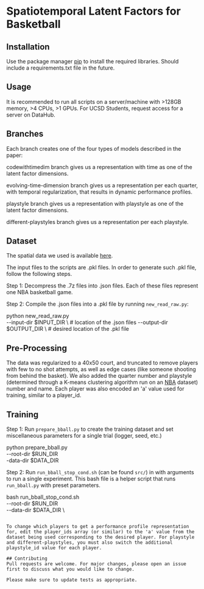 # Spatiotemporal Latent Factors for Basketball

## Installation

Use the package manager [pip](https://pip.pypa.io/en/stable/) to install the required libraries. Should include a requirements.txt file in the future.

## Usage

It is recommended to run all scripts on a server/machine with >128GB memory, >4 CPUs, >1 GPUs.
For UCSD Students, request access for a server on DataHub.

## Branches 

Each branch creates one of the four types of models described in the paper:

codewithtimedim branch gives us a representation with time as one of the latent factor dimensions. 

evolving-time-dimension branch gives us a representation per each quarter, with temporal regularization, that results in dynamic performance profiles.

playstyle branch gives us a representation with playstyle as one of the latent factor dimensions. 

different-playstyles branch gives us a representation per each playstyle.

## Dataset

The spatial data we used is available [here](https://github.com/sealneaward/nba-movement-data).

The input files to the scripts are .pkl files. In order to generate such .pkl file, follow the following steps.

Step 1:
Decompress the .7z files into .json files. Each of these files represent one NBA basketball game.

Step 2:
Compile the .json files into a .pkl file by running `new_read_raw.py`:

python new_read_raw.py \
    --input-dir $INPUT_DIR \ # location of the .json files
    --output-dir $OUTPUT_DIR \ # desired location of the .pkl file

## Pre-Processing

The data was regularized to a 40x50 court, and truncated to remove players with few to no shot attempts, as well as edge cases (like someone shooting from behind the basket). We also added the quarter number and playstyle (determined through a K-means clustering algorithm run on an [NBA](https://www.nba.com) dataset) number and name. Each player was also encoded an 'a' value used for training, similar to a player_id.

## Training
Step 1:
Run `prepare_bball.py` to create the training dataset and set miscellaneous parameters for a single trial (logger, seed, etc.)

python prepare_bball.py \
    --root-dir $RUN_DIR \
    -data-dir $DATA_DIR
    
Step 2:
Run `run_bball_stop_cond.sh` (can be found `src/`) in with arguments to run a single experiment. This bash file is a helper script that runs `run_bball.py` with preset parameters.

bash run_bball_stop_cond.sh \
    --root-dir $RUN_DIR \
    --data-dir $DATA_DIR \

```

To change which players to get a performance profile representation for, edit the player_ids array (or similar) to the 'a' value from the dataset being used corresponding to the desired player. For playstyle and different-playstyles, you must also switch the additional playstyle_id value for each player.

## Contributing
Pull requests are welcome. For major changes, please open an issue first to discuss what you would like to change.

Please make sure to update tests as appropriate.
